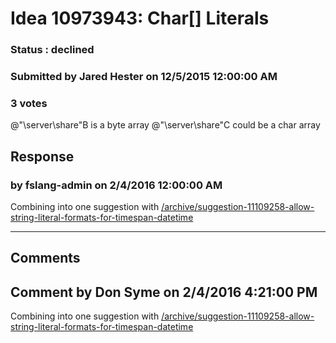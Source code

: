 # Idea 10973943: Char[] Literals #

### Status : declined

### Submitted by Jared Hester on 12/5/2015 12:00:00 AM

### 3 votes

@"\\server\share"B is a byte array
@"\\server\share"C could be a char array



## Response 
### by fslang-admin on 2/4/2016 12:00:00 AM

Combining into one suggestion with [/archive/suggestion-11109258-allow-string-literal-formats-for-timespan-datetime](/archive/suggestion-11109258-allow-string-literal-formats-for-timespan-datetime.md)

------------------------
## Comments


## Comment by Don Syme on 2/4/2016 4:21:00 PM
Combining into one suggestion with [/archive/suggestion-11109258-allow-string-literal-formats-for-timespan-datetime](/archive/suggestion-11109258-allow-string-literal-formats-for-timespan-datetime.md)

